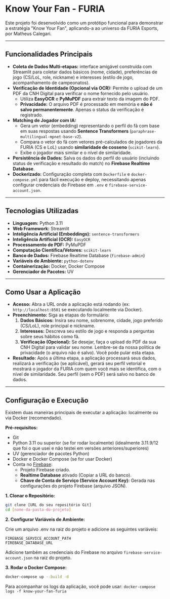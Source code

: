 # Know Your Fan - FURIA

Este projeto foi desenvolvido como um protótipo funcional para demonstrar a estratégia "Know Your Fan", aplicando-a ao
universo da FURIA Esports, por Matheus Calegari.

---

## Funcionalidades Principais

* **Coleta de Dados Multi-etapas:** interface amigável construída com Streamlit para coletar dados básicos (nome,
  cidade), preferências de jogo (CS/LoL, role, nickname) e interesses (estilo de jogo, acompanhamento de campeonatos).
* **Verificação de Identidade (Opcional via OCR):** Permite o upload de um PDF da CNH Digital para verificar o nome
  fornecido pelo usuário.
    * Utiliza **EasyOCR** e **PyMuPDF** para extrair texto da imagem do PDF.
    * **Privacidade:** O arquivo PDF é processado em memória e **não é salvo permanentemente**. Apenas o status da
      verificação é registrado.
* **Matching de Jogador com IA:**
    * Gera um vetor (embedding) representando o perfil do fã com base em suas respostas usando **Sentence Transformers** (`paraphrase-multilingual-mpnet-base-v2`).
    * Compara o vetor do fã com vetores pré-calculados de jogadores da FURIA (CS e LoL) usando **similaridade de cosseno** (`scikit-learn`).
    * Exibe o jogador mais similar e o nível de similaridade.
* **Persistência de Dados:** Salva os dados do perfil do usuário (incluindo status de verificação e resultado do match)
  no **Firebase Realtime Database**.
* **Dockerizado:** Configuração completa com `Dockerfile` e `docker-compose.yml` para fácil execução e deploy,
  necessitando apenas configurar credenciais do Firebase em `.env` e `firebase-service-account.json`.

---

## Tecnologias Utilizadas

* **Linguagem:** Python 3.11
* **Web Framework:** Streamlit
* **Inteligência Artificial (Embeddings):** `sentence-transformers`
* **Inteligência Artificial (OCR):** `EasyOCR`
* **Processamento de PDF:** PyMuPDF
* **Computação Científica/Vetores:** `scikit-learn`
* **Banco de Dados:** Firebase Realtime Database (`firebase-admin`)
* **Variáveis de Ambiente:** `python-dotenv`
* **Containerização:** Docker, Docker Compose
* **Gerenciador de Pacotes:** UV

---

## Como Usar a Aplicação

* **Acesso:** Abra a URL onde a aplicação está rodando (ex: `http://localhost:8501` se executando localmente via
  Docker).
* **Preenchimento:** Siga as etapas do formulário:
    1. **Dados Básicos:** Insira seu nome, sobrenome, cidade, jogo preferido (CS/LoL), role principal e nickname.
    2. **Interesses:** Descreva seu estilo de jogo e responda a perguntas sobre seus hábitos como fã.
    3. **Verificação (Opcional):** Se desejar, faça o upload do PDF da sua CNH Digital para validar seu nome. Lembre-se
       da nossa política de privacidade (o arquivo não é salvo). Você pode pular esta etapa.
* **Resultado:** Após a última etapa, a aplicação processará seus dados, realizará a verificação (se aplicável), gerará
  seu perfil vetorial e mostrará o jogador da FURIA com quem você mais se identifica, com o nível de similaridade.
  Seu perfil (sem o PDF) será salvo no banco de dados.

---

## Configuração e Execução

Existem duas maneiras principais de executar a aplicação: localmente ou via Docker (recomendado).

**Pré-requisitos:**

* Git
* Python 3.11 ou superior (se for rodar localmente) (idealmente 3.11.9/12 que foi o que usei e não testei em versões anteriores/superiores)
* UV (gerenciador de pacotes Python)
* Docker e Docker Compose (se for usar Docker)
* Conta no [Firebase](https://console.firebase.google.com/):
    * Projeto Firebase criado.
    * **Realtime Database** ativado (Copiar a URL do banco).
    * **Chave de Conta de Serviço (Service Account Key):** Gerada nas configurações do projeto Firebase (arquivo JSON).

**1. Clonar o Repositório:**

```bash
git clone [URL do seu repositório Git]
cd [nome-da-pasta-do-projeto]
```

**2. Configurar Variáveis de Ambiente:**

Crie um arquivo .env na raiz do projeto e adicione as seguintes variáveis:

```
FIREBASE_SERVICE_ACCOUNT_PATH
FIREBASE_DATABASE_URL
```

Adicione também as credenciais do Firebase no arquivo `firebase-service-account.json` na raiz do projeto.

**3. Rodar o Docker Compose:**

```bash
docker-compose up --build -d
```
Para acompanhar os logs da aplicação, você pode usar: `docker-compose logs -f know-your-fan-furia`